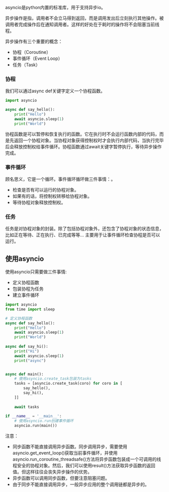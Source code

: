 asyncio是python内置的标准库，用于支持异步io。

异步操作是指，调用者不会立马得到返回，而是调用发出后立刻执行其他操作。被调用者完成操作后在通知调用者。这样的好处在于耗时的操作将不会阻塞当前线程。

异步操作有三个重要的概念：

- 协程（Coroutine）
- 事件循环（Event Loop）
- 任务（Task）

### 协程
我们可以通过async def关键字定义一个协程函数。

```python
import asyncio

async def say_hello():
    print("Hello")
    await asyncio.sleep(1)
    print("World")
```

协程函数是可以暂停和恢复执行的函数。它在执行时不会运行函数内部的代码，而是先返回一个协程对象。当协程对象获得控制权时才会执行内部代码，当执行完毕后会释放控制权给事件循环。协程函数通过await关键字暂停执行，等待异步操作完成。

### 事件循环
顾名思义，它是一个循环。事件循环循环做三件事情：。

- 检查是否有可以运行的协程对象。
- 如果有的话，将控制权转移给协程对象。
- 等待协程对象释放控制权。

### 任务
任务是对协程对象的封装。除了包括协程对象外，还包含了协程对象的状态信息，比如正在等待、正在执行、已完成等等... 主要用于让事件循环检查协程是否可以运行。

## 使用asyncio
使用asyncio只需要做三件事情:

- 定义协程函数
- 包装协程为任务
- 建立事件循环

```python
import asyncio
from time import sleep

# 定义协程函数
async def say_hello():
    print("Hello")
    await asyncio.sleep(1)
    print("World")
    
async def say_hi():
    print("Hi")
    await asyncio.sleep(1)
    print("async")


async def main():
    # 使用asyncio.create_task包装为tasks
    tasks = [asyncio.create_task(coro) for coro in [
        say_hello(),
        say_hi(),
    ]]
    
    await tasks
    
if __name__ = '__main__':
    # 使用asyncio.run创建事件循环
    asyncio.run(main())
```

注意：

- 同步函数不能直接调用异步函数。同步调用异步，需要使用asyncio.get_event_loop()获取当前事件循环，并使用asyncio.run_coroutine_threadsafe()方法将异步函数包装成一个可调用的线程安全的协程对象。然后，我们可以使用result()方法获取异步函数的返回值。但这样往往会丧失异步操作的优势。
- 异步函数可以调用同步函数，但要注意阻塞问题。
- 由于同步不能直接调用异步，一般异步应用的整个调用链都是异步的。